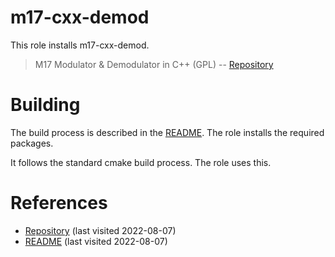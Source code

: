 # m17-cxx-demod

This role installs m17-cxx-demod.

<!--more-->

> M17 Modulator & Demodulator in C++ (GPL)
> -- [Repository][1]

# Building

The build process is described in the [README][2]. The role installs the required packages.

It follows the standard cmake build process. The role uses this.

# References

- [Repository][1] (last visited 2022-08-07)
- [README][2] (last visited 2022-08-07)

[1]: https://github.com/mobilinkd/m17-cxx-demod
[2]: https://github.com/mobilinkd/m17-cxx-demod/blob/master/README.md
